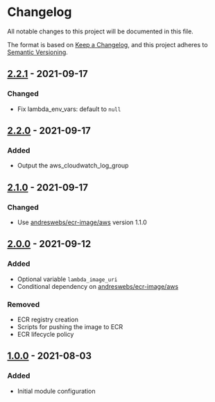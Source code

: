 # Changelog

All notable changes to this project will be documented in this file.

The format is based on [Keep a Changelog](https://keepachangelog.com/en/1.0.0/),
and this project adheres to [Semantic Versioning](https://semver.org/spec/v2.0.0.html).

## [2.2.1] - 2021-09-17

### Changed
- Fix lambda_env_vars: default to `null`

## [2.2.0] - 2021-09-17

### Added
- Output the aws_cloudwatch_log_group

## [2.1.0] - 2021-09-17

### Changed
- Use [andreswebs/ecr-image/aws](https://registry.terraform.io/modules/andreswebs/ecr-image/aws/latest) version 1.1.0

## [2.0.0] - 2021-09-12

### Added
- Optional variable `lambda_image_uri`
- Conditional dependency on [andreswebs/ecr-image/aws](https://registry.terraform.io/modules/andreswebs/ecr-image/aws/latest)

### Removed
- ECR registry creation
- Scripts for pushing the image to ECR
- ECR lifecycle policy

## [1.0.0] - 2021-08-03

### Added
- Initial module configuration

[2.2.1]: https://github.com/andreswebs/terraform-aws-lambda-container/compare/2.2.0...2.2.1

[2.2.0]: https://github.com/andreswebs/terraform-aws-lambda-container/compare/2.1.0...2.2.0

[2.1.0]: https://github.com/andreswebs/terraform-aws-lambda-container/compare/1.0.0...2.1.0

[2.0.0]: https://github.com/andreswebs/terraform-aws-lambda-container/compare/1.0.0...2.0.0

[1.0.0]: "#"
